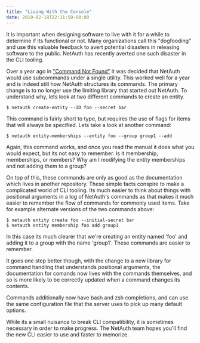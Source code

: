 ```yaml
---
title: "Living With the Console"
date: 2019-02-18T22:11:59-08:00
---
```


It is important when designing software to live with it for a while to
determine if its functional or not.  Many organizations call this
"dogfooding" and use this valuable feedback to avert potential
disasters in releasing software to the public.  NetAuth has recently
averted one such disaster in the CLI tooling.

Over a year ago in ["Command Not Found"](../command-not-found/) it was
decided that NetAuth would use subcommands under a single utility.
This worked well for a year and is indeed still how NetAuth structures
its commands.  The primary change is to no longer use the limiting
library that started out NetAuth.  To understand why, lets look at two
different commands to create an entity.

```
$ netauth create-entity --ID foo --secret bar
```

This command is fairly short to type, but requires the use of flags
for items that will always be specified.  Lets take a look at another
command:

```
$ netauth entity-memberships --entity foo --group group1 --add
```

Again, this command works, and once you read the manual it does what
you would expect, but its not easy to remember.  Is it membership,
memberships, or members?  Why am I modifying the entity memberships
and not adding them to a group?

On top of this, these commands are only as good as the documentation
which lives in another repository.  These simple facts conspire to
make a complicated world of CLI tooling.  Its much easier to think
about things with positional arguments in a log of NetAuth's commands
as that makes it much easier to remember the flow of commands for
commonly used items.  Take for example alternate versions of the two
commands above:

```
$ netauth entity create foo --initial-secret bar
$ netauth entity membership foo add group1
```

In this case its much clearer that we're creating an entity named
'foo' and adding it to a group with the name 'group1'.  These commands
are easier to remember.

It goes one step better though, with the change to a new library for
command handling that understands positional arguments, the
documentation for comands now lives with the commands themselves, and
so is more likely to be correctly updated when a command changes its
contents.

Commands additionally now have bash and zsh completions, and can use
the same configuration file that the server uses to pick up many
default options.

While its a small nuisance to break CLI compatibility, it is sometimes
necessary in order to make progress.  The NetAuth team hopes you'll
find the new CLI easier to use and faster to memorize.
